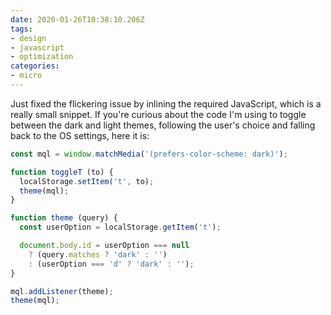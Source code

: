 ```yaml
---
date: 2020-01-26T10:38:10.206Z
tags:
- design
- javascript
- optimization
categories:
- micro
---
```


Just fixed the flickering issue by inlining the required JavaScript, which is a really small snippet. If you're curious about the code I'm using to toggle between the dark and light themes, following the user's choice and falling back to the OS settings, here it is:

```javascript
const mql = window.matchMedia('(prefers-color-scheme: dark)');

function toggleT (to) {
  localStorage.setItem('t', to);
  theme(mql);
}

function theme (query) {
  const userOption = localStorage.getItem('t');

  document.body.id = userOption === null
    ? (query.matches ? 'dark' : '')
    : (userOption === 'd' ? 'dark' : '');
}

mql.addListener(theme);
theme(mql);
```
